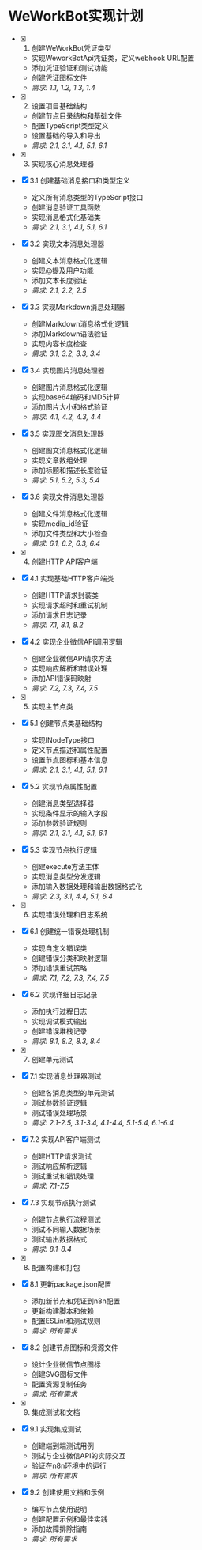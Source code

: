 # WeWorkBot实现计划

- [x] 1. 创建WeWorkBot凭证类型
  - 实现WeworkBotApi凭证类，定义webhook URL配置
  - 添加凭证验证和测试功能
  - 创建凭证图标文件
  - _需求: 1.1, 1.2, 1.3, 1.4_

- [x] 2. 设置项目基础结构
  - 创建节点目录结构和基础文件
  - 配置TypeScript类型定义
  - 设置基础的导入和导出
  - _需求: 2.1, 3.1, 4.1, 5.1, 6.1_

- [x] 3. 实现核心消息处理器
- [x] 3.1 创建基础消息接口和类型定义
  - 定义所有消息类型的TypeScript接口
  - 创建消息验证工具函数
  - 实现消息格式化基础类
  - _需求: 2.1, 3.1, 4.1, 5.1, 6.1_

- [x] 3.2 实现文本消息处理器
  - 创建文本消息格式化逻辑
  - 实现@提及用户功能
  - 添加文本长度验证
  - _需求: 2.1, 2.2, 2.5_

- [x] 3.3 实现Markdown消息处理器
  - 创建Markdown消息格式化逻辑
  - 添加Markdown语法验证
  - 实现内容长度检查
  - _需求: 3.1, 3.2, 3.3, 3.4_

- [x] 3.4 实现图片消息处理器
  - 创建图片消息格式化逻辑
  - 实现base64编码和MD5计算
  - 添加图片大小和格式验证
  - _需求: 4.1, 4.2, 4.3, 4.4_

- [x] 3.5 实现图文消息处理器
  - 创建图文消息格式化逻辑
  - 实现文章数组处理
  - 添加标题和描述长度验证
  - _需求: 5.1, 5.2, 5.3, 5.4_

- [x] 3.6 实现文件消息处理器
  - 创建文件消息格式化逻辑
  - 实现media_id验证
  - 添加文件类型和大小检查
  - _需求: 6.1, 6.2, 6.3, 6.4_

- [x] 4. 创建HTTP API客户端
- [x] 4.1 实现基础HTTP客户端类
  - 创建HTTP请求封装类
  - 实现请求超时和重试机制
  - 添加请求日志记录
  - _需求: 7.1, 8.1, 8.2_

- [x] 4.2 实现企业微信API调用逻辑
  - 创建企业微信API请求方法
  - 实现响应解析和错误处理
  - 添加API错误码映射
  - _需求: 7.2, 7.3, 7.4, 7.5_

- [x] 5. 实现主节点类
- [x] 5.1 创建节点类基础结构
  - 实现INodeType接口
  - 定义节点描述和属性配置
  - 设置节点图标和基本信息
  - _需求: 2.1, 3.1, 4.1, 5.1, 6.1_

- [x] 5.2 实现节点属性配置
  - 创建消息类型选择器
  - 实现条件显示的输入字段
  - 添加参数验证规则
  - _需求: 2.1, 3.1, 4.1, 5.1, 6.1_

- [x] 5.3 实现节点执行逻辑
  - 创建execute方法主体
  - 实现消息类型分发逻辑
  - 添加输入数据处理和输出数据格式化
  - _需求: 2.3, 3.1, 4.4, 5.1, 6.4_

- [x] 6. 实现错误处理和日志系统
- [x] 6.1 创建统一错误处理机制
  - 实现自定义错误类
  - 创建错误分类和映射逻辑
  - 添加错误重试策略
  - _需求: 7.1, 7.2, 7.3, 7.4, 7.5_

- [x] 6.2 实现详细日志记录
  - 添加执行过程日志
  - 实现调试模式输出
  - 创建错误堆栈记录
  - _需求: 8.1, 8.2, 8.3, 8.4_

- [x] 7. 创建单元测试
- [x] 7.1 实现消息处理器测试
  - 创建各消息类型的单元测试
  - 测试参数验证逻辑
  - 测试错误处理场景
  - _需求: 2.1-2.5, 3.1-3.4, 4.1-4.4, 5.1-5.4, 6.1-6.4_

- [x] 7.2 实现API客户端测试
  - 创建HTTP请求测试
  - 测试响应解析逻辑
  - 测试重试和错误处理
  - _需求: 7.1-7.5_

- [x] 7.3 实现节点执行测试
  - 创建节点执行流程测试
  - 测试不同输入数据场景
  - 测试输出数据格式
  - _需求: 8.1-8.4_

- [x] 8. 配置构建和打包
- [x] 8.1 更新package.json配置
  - 添加新节点和凭证到n8n配置
  - 更新构建脚本和依赖
  - 配置ESLint和测试规则
  - _需求: 所有需求_

- [x] 8.2 创建节点图标和资源文件
  - 设计企业微信节点图标
  - 创建SVG图标文件
  - 配置资源复制任务
  - _需求: 所有需求_

- [x] 9. 集成测试和文档
- [x] 9.1 实现集成测试
  - 创建端到端测试用例
  - 测试与企业微信API的实际交互
  - 验证在n8n环境中的运行
  - _需求: 所有需求_

- [x] 9.2 创建使用文档和示例
  - 编写节点使用说明
  - 创建配置示例和最佳实践
  - 添加故障排除指南
  - _需求: 所有需求_